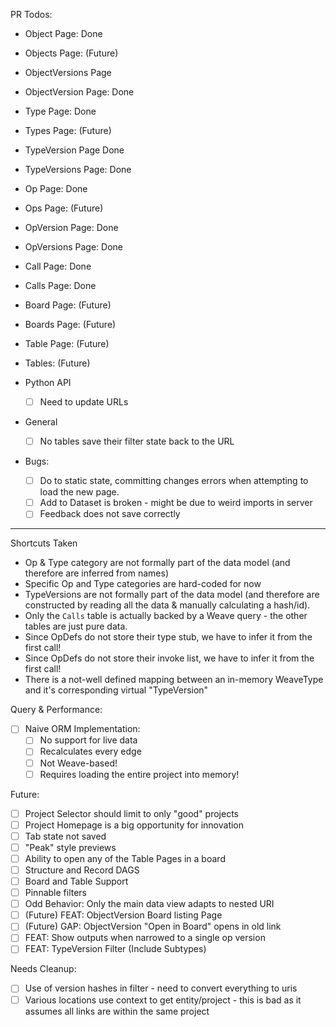 PR Todos:

- Object Page: Done
- Objects Page: (Future)
- ObjectVersions Page
- ObjectVersion Page: Done
- Type Page: Done
- Types Page: (Future)
- TypeVersion Page Done
- TypeVersions Page: Done
- Op Page: Done
- Ops Page: (Future)
- OpVersion Page: Done
- OpVersions Page: Done
- Call Page: Done
- Calls Page: Done
- Board Page: (Future)
- Boards Page: (Future)
- Table Page: (Future)
- Tables: (Future)
- Python API

  - [ ] Need to update URLs

- General

  - [ ] No tables save their filter state back to the URL

- Bugs:
  - [ ] Do to static state, committing changes errors when attempting to load the new page.
  - [ ] Add to Dataset is broken - might be due to weird imports in server
  - [ ] Feedback does not save correctly

---

Shortcuts Taken

- Op & Type category are not formally part of the data model (and therefore are inferred from names)
- Specific Op and Type categories are hard-coded for now
- TypeVersions are not formally part of the data model (and therefore are constructed by reading all the data & manually calculating a hash/id).
- Only the `Calls` table is actually backed by a Weave query - the other tables are just pure data.
- Since OpDefs do not store their type stub, we have to infer it from the first call!
- Since OpDefs do not store their invoke list, we have to infer it from the first call!
- There is a not-well defined mapping between an in-memory WeaveType and it's corresponding virtual "TypeVersion"

Query & Performance:

- [ ] Naive ORM Implementation:
  - [ ] No support for live data
  - [ ] Recalculates every edge
  - [ ] Not Weave-based!
  - [ ] Requires loading the entire project into memory!

Future:

- [ ] Project Selector should limit to only "good" projects
- [ ] Project Homepage is a big opportunity for innovation
- [ ] Tab state not saved
- [ ] "Peak" style previews
- [ ] Ability to open any of the Table Pages in a board
- [ ] Structure and Record DAGS
- [ ] Board and Table Support
- [ ] Pinnable filters
- [ ] Odd Behavior: Only the main data view adapts to nested URI
- [ ] (Future) FEAT: ObjectVersion Board listing Page
- [ ] (Future) GAP: ObjectVersion "Open in Board" opens in old link
- [ ] FEAT: Show outputs when narrowed to a single op version
- [ ] FEAT: TypeVersion Filter (Include Subtypes)

Needs Cleanup:

- [ ] Use of version hashes in filter - need to convert everything to uris
- [ ] Various locations use context to get entity/project - this is bad as it assumes all links are within the same project
